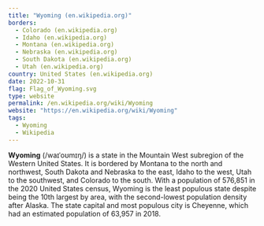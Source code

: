 ```yaml
---
title: "Wyoming (en.wikipedia.org)"
borders:
  - Colorado (en.wikipedia.org)
  - Idaho (en.wikipedia.org)
  - Montana (en.wikipedia.org)
  - Nebraska (en.wikipedia.org)
  - South Dakota (en.wikipedia.org)
  - Utah (en.wikipedia.org)
country: United States (en.wikipedia.org)
date: 2022-10-31
flag: Flag_of_Wyoming.svg
type: website
permalink: /en.wikipedia.org/wiki/Wyoming
website: "https://en.wikipedia.org/wiki/Wyoming"
tags:
  - Wyoming
  - Wikipedia
---
```

**Wyoming** (/waɪˈoʊmɪŋ/) is a state in the Mountain West subregion of the Western United States. It is bordered by Montana to the north and northwest, South Dakota and Nebraska to the east, Idaho to the west, Utah to the southwest, and Colorado to the south. With a population of 576,851 in the 2020 United States census, Wyoming is the least populous state despite being the 10th largest by area, with the second-lowest population density after Alaska. The state capital and most populous city is Cheyenne, which had an estimated population of 63,957 in 2018.